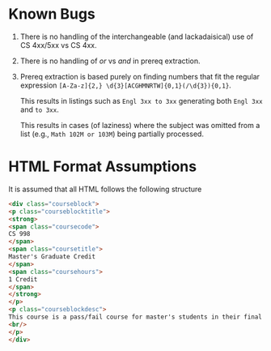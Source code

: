 # Known Bugs

  1. There is no handling of the interchangeable (and lackadaisical) use of CS
     4xx/5xx vs CS 4xx.

  2. There is no handling of _or_ vs _and_ in prereq extraction.

  3. Prereq extraction is based purely on finding numbers that fit the regular
     expression `[A-Za-z]{2,} \d{3}[ACGHMNRTW]{0,1}(/\d{3}){0,1}`.

      This results in listings such as `Engl 3xx to 3xx` generating both `Engl
      3xx` and `to 3xx`.

      This results in cases (of laziness) where the subject was omitted from a
      list (e.g., `Math 102M or 103M`) being partially processed.


# HTML Format Assumptions

It is assumed that all HTML follows the following structure

```html
<div class="courseblock">
<p class="courseblocktitle">
<strong>
<span class="coursecode">
CS 998
</span>
<span class="coursetitle">
Master's Graduate Credit
</span>
<span class="coursehours">
1 Credit
</span>
</strong>
</p>
<p class="courseblockdesc">
This course is a pass/fail course for master's students in their final semester. It may be taken to fulfill the registration requirement necessary for graduation.  All master's students are required to be registered for at least one graduate credit hour in the semester of their graduation.
<br/>
</p>
</div>
```
